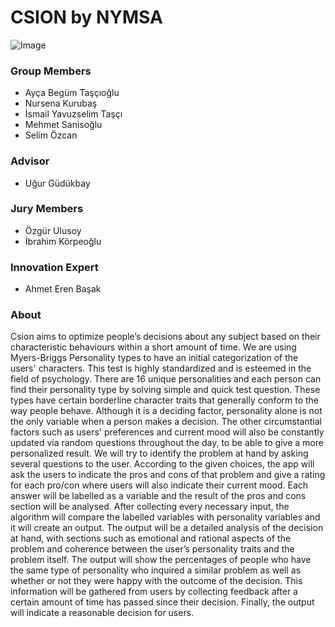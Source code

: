 # CSION by NYMSA
![Image](https://i.pinimg.com/564x/80/bb/c0/80bbc0098241a384d740efc0b511da65.jpg)
### Group Members
- Ayça Begüm Taşçıoğlu
- Nursena Kurubaş
- İsmail Yavuzselim Taşçı
- Mehmet Sanisoğlu
- Selim Özcan
### Advisor
- Uğur Güdükbay
### Jury Members
- Özgür Ulusoy
- İbrahim Körpeoğlu
### Innovation Expert
- Ahmet Eren Başak

### About
Csion aims to optimize people’s decisions about any subject based on
their characteristic behaviours within a short amount of time.
We are using Myers-Briggs Personality types to have an initial categorization of the users' characters. This test is highly standardized and is esteemed in the field of psychology. There are 16 unique personalities and each person can find their personality type by solving simple and quick test question. These types have certain borderline character traits that generally conform to the way people behave. Although it is a deciding factor, personality alone is not the only variable when a person makes a decision. The other circumstantial factors such as users' preferences and current mood will also be constantly updated via random questions throughout the day, to be able to give a more personalized result. We will try to identify the problem at hand by asking several questions to the user. According to the given choices, the app will ask the users to indicate the pros and cons of that problem and give a rating for each pro/con where users will also indicate their current mood. Each answer will be labelled as a variable and the result of the pros and cons section will be analysed. After collecting every necessary input, the algorithm will compare the labelled variables with personality variables and it will create an output. The output will be a detailed analysis of the decision at hand, with sections such as emotional and rational aspects of the problem and coherence between the user’s personality traits and the problem itself. The output will show the percentages of people who have the same type of personality who inquired a similar problem as well as whether or not they were happy with the outcome of the decision. This information will be gathered from users by collecting feedback after a certain amount of time has passed since their decision. Finally, the output will indicate a reasonable decision for users.
